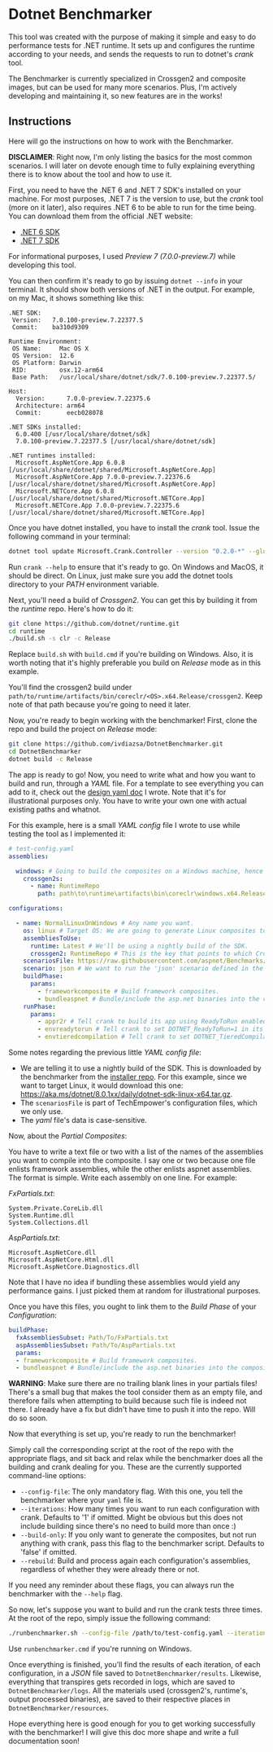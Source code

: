 # Dotnet Benchmarker

This tool was created with the purpose of making it simple and easy to do performance tests for .NET runtime. It sets up and configures the runtime according to your needs, and sends the requests to run to dotnet's _crank_ tool.

The Benchmarker is currently specialized in Crossgen2 and composite images, but can be used for many more scenarios. Plus, I'm actively developing and maintaining it, so new features are in the works!

## Instructions

Here will go the instructions on how to work with the Benchmarker.

**DISCLAIMER**: Right now, I'm only listing the basics for the most common scenarios. I will later on devote enough time to fully explaining everything there is to know about the tool and how to use it.

First, you need to have the .NET 6 and .NET 7 SDK's installed on your machine. For most purposes, .NET 7 is the version to use, but the _crank_ tool (more on it later), also requires .NET 6 to be able to run for the time being. You can download them from the official .NET website:

* [.NET 6 SDK](https://dotnet.microsoft.com/en-us/download/dotnet/6.0)
* [.NET 7 SDK](https://dotnet.microsoft.com/en-us/download/dotnet/7.0)

For informational purposes, I used _Preview 7 (7.0.0-preview.7)_ while developing this tool.

You can then confirm it's ready to go by issuing `dotnet --info` in your terminal. It should show both versions of .NET in the output. For example, on my Mac, it shows something like this:

```text
.NET SDK:
 Version:   7.0.100-preview.7.22377.5
 Commit:    ba310d9309

Runtime Environment:
 OS Name:     Mac OS X
 OS Version:  12.6
 OS Platform: Darwin
 RID:         osx.12-arm64
 Base Path:   /usr/local/share/dotnet/sdk/7.0.100-preview.7.22377.5/

Host:
  Version:      7.0.0-preview.7.22375.6
  Architecture: arm64
  Commit:       eecb028078

.NET SDKs installed:
  6.0.400 [/usr/local/share/dotnet/sdk]
  7.0.100-preview.7.22377.5 [/usr/local/share/dotnet/sdk]

.NET runtimes installed:
  Microsoft.AspNetCore.App 6.0.8 [/usr/local/share/dotnet/shared/Microsoft.AspNetCore.App]
  Microsoft.AspNetCore.App 7.0.0-preview.7.22376.6 [/usr/local/share/dotnet/shared/Microsoft.AspNetCore.App]
  Microsoft.NETCore.App 6.0.8 [/usr/local/share/dotnet/shared/Microsoft.NETCore.App]
  Microsoft.NETCore.App 7.0.0-preview.7.22375.6 [/usr/local/share/dotnet/shared/Microsoft.NETCore.App]
```

Once you have dotnet installed, you have to install the _crank_ tool. Issue the following command in your terminal:

```bash
dotnet tool update Microsoft.Crank.Controller --version "0.2.0-*" --global
```

Run `crank --help` to ensure that it's ready to go. On Windows and MacOS, it should be direct. On Linux, just make sure you add the dotnet tools directory to your _PATH_ environment variable.

Next, you'll need a build of _Crossgen2_. You can get this by building it from the _runtime_ repo. Here's how to do it:

```bash
git clone https://github.com/dotnet/runtime.git
cd runtime
./build.sh -s clr -c Release
```

Replace `build.sh` with `build.cmd` if you're building on Windows. Also, it is worth noting that it's highly preferable you build on _Release_ mode as in this example.

You'll find the crossgen2 build under `path/to/runtime/artifacts/bin/coreclr/<OS>.x64.Release/crossgen2`. Keep note of that path because you're going to need it later.

Now, you're ready to begin working with the benchmarker! First, clone the repo and build the project on _Release_ mode:

```bash
git clone https://github.com/ivdiazsa/DotnetBenchmarker.git
cd DotnetBenchmarker
dotnet build -c Release
```

The app is ready to go! Now, you need to write what and how you want to build and run, through a _YAML_ file. For a template to see everything you can add to it, check out the [design yaml doc](template-design.yaml) I wrote. Note that it's for illustrational purposes only. You have to write your own one with actual existing paths and whatnot.

For this example, here is a small _YAML config_ file I wrote to use while testing the tool as I implemented it:

```yml
# test-config.yaml
assemblies:

  windows: # Going to build the composites on a Windows machine, hence we need a Windows crossgen2 build.
    crossgen2s:
      - name: RuntimeRepo
        path: path\to\runtime\artifacts\bin\coreclr\windows.x64.Release\crossgen2

configurations:

  - name: NormalLinuxOnWindows # Any name you want.
    os: linux # Target OS: We are going to generate Linux composites to run on crank's Linux servers.
    assembliesToUse:
      runtime: Latest # We'll be using a nightly build of the SDK.
      crossgen2: RuntimeRepo # This is the key that points to which Crossgen2 you want to use. Note that the name above is 'RuntimeRepo'.
    scenariosFile: https://raw.githubusercontent.com/aspnet/Benchmarks/main/scenarios/json.benchmarks.yml # Crank stuff.
    scenario: json # We want to run the 'json' scenario defined in the file linked above.
    buildPhase:
      params:
        - frameworkcomposite # Build framework composites.
        - bundleaspnet # Bundle/include the asp.net binaries into the composite image.
    runPhase:
      params:
        - appr2r # Tell crank to build its app using ReadyToRun enabled.
        - envreadytorun # Tell crank to set DOTNET_ReadyToRun=1 in its environment.
        - envtieredcompilation # Tell crank to set DOTNET_TieredCompilation=1 in its environment.
```

Some notes regarding the previous little _YAML config file_:

* We are telling it to use a nightly build of the SDK. This is downloaded by the benchmarker from the [installer repo](https://github.com/dotnet/installer). For this example, since we want to target Linux, it would download this one: <https://aka.ms/dotnet/8.0.1xx/daily/dotnet-sdk-linux-x64.tar.gz>.
* The `scenariosFile` is part of TechEmpower's configuration files, which we only use.
* The _yaml_ file's data is case-sensitive.

Now, about the _Partial Composites_:

You have to write a text file or two with a list of the names of the assemblies you want to compile into the composite. I say one or two because one file enlists framework assemblies, while the other enlists aspnet assemblies. The format is simple. Write each assembly on one line. For example:

_FxPartials.txt_:

```text
System.Private.CoreLib.dll
System.Runtime.dll
System.Collections.dll
```

_AspPartials.txt_:

```text
Microsoft.AspNetCore.dll
Microsoft.AspNetCore.Html.dll
Microsoft.AspNetCore.Diagnostics.dll
```

Note that I have no idea if bundling these assemblies would yield any performance gains. I just picked them at random for illustrational purposes.

Once you have this files, you ought to link them to the _Build Phase_ of your _Configuration_:

```yml
buildPhase:
  fxAssembliesSubset: Path/To/FxPartials.txt
  aspAssembliesSubset: Path/To/AspPartials.txt
  params:
  - frameworkcomposite # Build framework composites.
  - bundleaspnet # Bundle/include the asp.net binaries into the composite image.
```

**WARNING**: Make sure there are no trailing blank lines in your partials files! There's a small bug that makes the tool consider them as an empty file, and therefore fails when attempting to build because such file is indeed not there. I already have a fix but didn't have time to push it into the repo. Will do so soon.

Now that everything is set up, you're ready to run the benchmarker!

Simply call the corresponding script at the root of the repo with the appropriate flags, and sit back and relax while the benchmarker does all the building and crank dealing for you. These are the currently supported command-line options:

* `--config-file`: The only mandatory flag. With this one, you tell the benchmarker where your `yaml` file is.
* `--iterations`: How many times you want to run each configuration with crank. Defaults to '1' if omitted. Might be obvious but this does not include building since there's no need to build more than once :)
* `--build-only`: If you only want to generate the composites, but not run anything with crank, pass this flag to the benchmarker script. Defaults to 'false' if omitted.
* `--rebuild`: Build and process again each configuration's assemblies, regardless of whether they were already there or not.

If you need any reminder about these flags, you can always run the benchmarker with the `--help` flag.

So now, let's suppose you want to build and run the crank tests three times. At the root of the repo, simply issue the following command:

```bash
./runbenchmarker.sh --config-file /path/to/test-config.yaml --iterations 3
```

Use `runbenchmarker.cmd` if you're running on Windows.

Once everything is finished, you'll find the results of each iteration, of each configuration, in a _JSON_ file saved to `DotnetBenchmarker/results`. Likewise, everything that transpires gets recorded in logs, which are saved to `DotnetBenchmarker/logs`. All the materials used (crossgen2's, runtime's, output processed binaries), are saved to their respective places in `DotnetBenchmarker/resources`.

Hope everything here is good enough for you to get working successfully with the benchmarker! I will give this doc more shape and write a full documentation soon!
